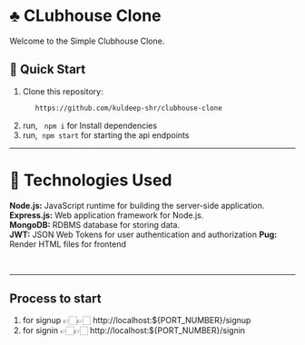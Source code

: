 # ♣️ CLubhouse Clone

Welcome to the Simple Clubhouse Clone.

## 🚀 Quick Start

1. Clone this repository:
   ```bash
      https://github.com/kuldeep-shr/clubhouse-clone
   ```
2. run, &nbsp; `npm i` for Install dependencies
3. run,&nbsp; `npm start` for starting the api endpoints
   <br />

---

# 🔧 **Technologies Used** <br />

**Node.js:** JavaScript runtime for building the server-side application. <br />
**Express.js:** Web application framework for Node.js. <br />
**MongoDB:** RDBMS database for storing data. <br />
**JWT:** JSON Web Tokens for user authentication and authorization
**Pug:** Render HTML files for frontend <br />

<br />

---

## Process to start

1. for signup 👉🏻👉🏻 http://localhost:${PORT_NUMBER}/signup
2. for signin 👉🏻👉🏻 http://localhost:${PORT_NUMBER}/signin
